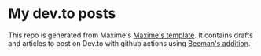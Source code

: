 # My dev.to posts

This repo is generated from Maxime's [Maxime's template](https://github.com/maxime1992/dev.to). It contains drafts and articles to post on Dev.to with github actions using [Beeman's addition](https://dev.to/beeman/automate-your-dev-posts-using-github-actions-4hp3).
